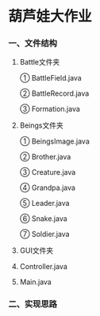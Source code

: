 # 葫芦娃大作业
### 一、文件结构
1. Battle文件夹
   
   ① BattleField.java
   
   ② BattleRecord.java
   
   ③ Formation.java
   
2. Beings文件夹
   
   ① BeingsImage.java
   
   ② Brother.java
   
   ③ Creature.java
   
   ④ Grandpa.java
   
   ⑤ Leader.java
   
   ⑥ Snake.java
   
   ⑦ Soldier.java
   
3. GUI文件夹   
4. Controller.java   
5. Main.java

### 二、实现思路
